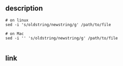 ## description
```
# on linux
sed -i 's/oldstring/newstring/g' /path/to/file

# on Mac
sed -i '' 's/oldstring/newstring/g' /path/to/file


```

## link

